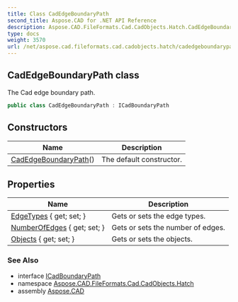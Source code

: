 ```yaml
---
title: Class CadEdgeBoundaryPath
second_title: Aspose.CAD for .NET API Reference
description: Aspose.CAD.FileFormats.Cad.CadObjects.Hatch.CadEdgeBoundaryPath class. The Cad edge boundary path
type: docs
weight: 3570
url: /net/aspose.cad.fileformats.cad.cadobjects.hatch/cadedgeboundarypath/
---
```

## CadEdgeBoundaryPath class

The Cad edge boundary path.

```csharp
public class CadEdgeBoundaryPath : ICadBoundaryPath
```

## Constructors

| Name | Description |
| --- | --- |
| [CadEdgeBoundaryPath](cadedgeboundarypath/)() | The default constructor. |

## Properties

| Name | Description |
| --- | --- |
| [EdgeTypes](../../aspose.cad.fileformats.cad.cadobjects.hatch/cadedgeboundarypath/edgetypes/) { get; set; } | Gets or sets the edge types. |
| [NumberOfEdges](../../aspose.cad.fileformats.cad.cadobjects.hatch/cadedgeboundarypath/numberofedges/) { get; set; } | Gets or sets the number of edges. |
| [Objects](../../aspose.cad.fileformats.cad.cadobjects.hatch/cadedgeboundarypath/objects/) { get; set; } | Gets or sets the objects. |

### See Also

* interface [ICadBoundaryPath](../icadboundarypath/)
* namespace [Aspose.CAD.FileFormats.Cad.CadObjects.Hatch](../../aspose.cad.fileformats.cad.cadobjects.hatch/)
* assembly [Aspose.CAD](../../)


